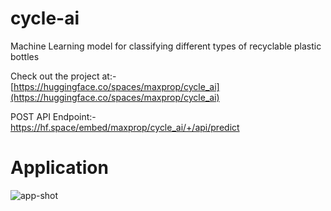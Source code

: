 # cycle-ai
Machine Learning model for classifying different types of recyclable plastic bottles


Check out the project at:-  [https://huggingface.co/spaces/maxprop/cycle_ai](https://huggingface.co/spaces/maxprop/cycle_ai)

POST API Endpoint:-  https://hf.space/embed/maxprop/cycle_ai/+/api/predict

# Application
![app-shot](https://user-images.githubusercontent.com/105202204/184667427-229f9989-60d8-44f3-b41f-93f902c28808.png)


